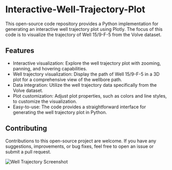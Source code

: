 # Interactive-Well-Trajectory-Plot
This open-source code repository provides a Python implementation for generating an interactive well trajectory plot using Plotly. The focus of this code is to visualize the trajectory of Well 15/9-F-5 from the Volve dataset.

## Features
- Interactive visualization: Explore the well trajectory plot with zooming, panning, and hovering capabilities.
- Well trajectory visualization: Display the path of Well 15/9-F-5 in a 3D plot for a comprehensive view of the wellbore path.
- Data integration: Utilize the well trajectory data specifically from the Volve dataset.
- Plot customization: Adjust plot properties, such as colors and line styles, to customize the visualization.
- Easy-to-use: The code provides a straightforward interface for generating the well trajectory plot in Python.

## Contributing
Contributions to this open-source project are welcome. If you have any suggestions, improvements, or bug fixes, feel free to open an issue or submit a pull request.

![Well Trajectory Screenshot](https://github.com/maribickpostanes/Interactive-Well-Trajectory-Plot/assets/127098659/c0d09567-d733-4d2f-8458-6b7c5b605cd8)
